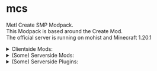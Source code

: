 # mcs
Metl Create SMP Modpack.<br>
This Modpack is based around the Create Mod.<br>
The official server is running on mohist and Minecraft 1.20.1

<details>
<summary>Clientside Mods:</summary>
  
- [3d\-Skin\-Layers](https://modrinth.com/mod/zV5r3pPn) by tr7zw
- [AI\-Improvements](https://modrinth.com/mod/DSVgwcji) by BuiltBrokenModding
- [Advanced Mining Dimension](https://modrinth.com/mod/XRETyQl3) by Max Henkel
- [AlmostUnified](https://modrinth.com/mod/sdaSaQEz) by Almost Reliable
- [AmbientSounds](https://modrinth.com/mod/fM515JnW) by CreativeMD
- [Amendments](https://modrinth.com/mod/6iTJugQR) by MehVahdJukaar
- [AppleSkin](https://modrinth.com/mod/EsAfCjCV) by squeek
- [Applied Energistics 2](https://modrinth.com/mod/XxWD5pD3) by TeamAppliedEnergistics
- [Architectury](https://modrinth.com/mod/lhGA9TYQ) by shedaniel
- [Ars Creo](https://modrinth.com/mod/fZ324GMc)
- [Ars Elemental](https://www.curseforge.com/projects/561470) by Alexthw
- [Ars Nouveau](https://www.curseforge.com/projects/401955) by Bailey Hollingsworth
- [Athena](https://modrinth.com/mod/b1ZV3DIJ) by ThatGravyBoat
- [AttributeFix](https://modrinth.com/mod/lOOpEntO) by Darkhax
- [AzureLib](https://modrinth.com/mod/7zlUOZvb) by AzureDoom, Gecko, Eliot, Chappie, DerToaster, Tslat, Bvanseg
- [Balm](https://modrinth.com/mod/MBAkmtvl) by BlayTheNinth
- [Better Advancements](https://modrinth.com/mod/Q2OqKxDG) by way2muchnoise
- [Better Compatibility Checker](https://modrinth.com/mod/KJhXPbHQ) by Gaz
- [Bookshelf](https://modrinth.com/mod/uy4Cnpcm) by Darkhax
- [Carry On](https://modrinth.com/mod/joEfVgkn) by Tschipp, Purplicious\_Cow, cy4n
- [Catalogue](https://www.curseforge.com/projects/459701) by MrCrayfish
- [Chat Heads](https://modrinth.com/mod/Wb5oqrBJ) by dzwdz, Fourmisain
- [ChatColours](https://modrinth.com/mod/V817p2nv)
- [Chipped](https://modrinth.com/mod/BAscRYKm) by Alex Nijjar, Grimbop, Kekie6, ThatGravyBoat
- [ChoiceTheorem's Overhauled Village](https://modrinth.com/mod/fgmhI8kH) by ChoiceTheorem
- [Chunky](https://modrinth.com/mod/fALzjamp) by pop4959
- [Citadel](https://modrinth.com/mod/jJfV67b1) by Alexthe666
- [Cloth Config v10 API](https://modrinth.com/mod/9s6osm5g) by shedaniel
- [Clumps](https://modrinth.com/mod/Wnxd13zP) by Jaredlll08
- [Collective](https://modrinth.com/mod/e0M1UDsY) by Rick South
- [Comforts](https://modrinth.com/mod/SaCpeal4) by Illusive Soulworks
- [Configured](https://www.curseforge.com/projects/457570) by MrCrayfish
- [Connectivity Mod](https://www.curseforge.com/projects/470193) by Someaddons
- [Construction Wand](https://modrinth.com/mod/bV2crgLh) by ThetaDev
- [Controlling](https://modrinth.com/mod/xv94TkTM) by Jaredlll08
- [Corpse](https://modrinth.com/mod/WrpuIfhw) by Max Henkel
- [CosmeticArmorReworked](https://www.curseforge.com/projects/237307) by zlainsama
- [CraterLib](https://modrinth.com/mod/Nn8Wasaq) by HypherionSA, Zenith
- [Create](https://modrinth.com/mod/LNytGWDc) by simibubi
- [Create : Encased](https://modrinth.com/mod/hSSqdyU1) by iglee42
- [Create Cafe](https://modrinth.com/mod/O3hKBfwC) by 1mphuls3
- [Create Contraption Terminals](https://modrinth.com/mod/gOPAFzp0) by tom5454
- [Create Crafts & Additions](https://modrinth.com/mod/kU1G12Nn) by MRH0
- [Create Diesel Generators](https://modrinth.com/mod/ZM3tt6p1) by kamień\-bot AKA George VI AKA Jesz
- [Create Enchantment Industry](https://modrinth.com/mod/JWGBpFUP) by MarbleGateKeeper & LimonBlaze
- [Create Ender Transmission](https://modrinth.com/mod/wtW8g4TG) by Forsteri
- [Create Goggles](https://modrinth.com/mod/L1RT5SJc) by Robocraft999
- [Create Mechanical Extruder](https://modrinth.com/mod/hGAlcCDJ)
- [Create Recycling](https://www.youtube.com/@nocubemc) by NoCube
- [Create Slice & Dice](https://modrinth.com/mod/GmjmRQ0A) by possible\_triangle
- [Create Stuff & Additions](https://modrinth.com/mod/aq9qUUQG) by Furti\_Two
- [Create: Addon Compatibility](https://modrinth.com/mod/QgrK9rtJ) by Amronos
- [Create: Bells & Whistles](https://modrinth.com/mod/gJ5afkVv) by Alexander Weimer
- [Create: Big Contraptions](https://modrinth.com/mod/jv0UKGOX) by MuriPlz
- [Create: Central Kitchen](https://modrinth.com/mod/btq68HMO) by LimonBlaze, MarbleGate and Etherwood
- [Create: Connected](https://modrinth.com/mod/Vg5TIO6d) by Lysine
- [Create: Copycats\+](https://modrinth.com/mod/UT2M39wf) by Lysine, Bennyboy1695, Redcat\_XVIII
- [Create: Design n' Decor](https://modrinth.com/mod/x49wilh8) by DrMangoTea, Milky, Luna, Pepa, Spydnel
- [Create: Dreams & Desires](https://modrinth.com/mod/JmybsfWs) by LopyLuna
- [Create: Easy Structures](https://modrinth.com/mod/z69Pxatv) by Ma\_Do
- [Create: Enchantable Machinery](https://modrinth.com/mod/eqrvp4NK) by Cotrin
- [Create: Framed](https://modrinth.com/mod/15fFZ3f4) by DakotaPride
- [Create: Interiors](https://modrinth.com/mod/r4Knci2k) by sudolev
- [Create: More Drill Heads](https://modrinth.com/mod/9MEmQKkF) by Forsteri
- [Create: Simple Ore Doubling](https://modrinth.com/mod/7jXyH8Xk) by robinfrt
- [Create: Steam 'n' Rails](https://modrinth.com/mod/ZzjhlDgM) by The Railways Team
- [Create: Ultimate Factory](https://www.curseforge.com/members/robinfrt/projects) by robinfrt
- [Create: Vintage Improvements](https://modrinth.com/mod/S27aYArf) by Negodya1
- [CreativeCore](https://modrinth.com/mod/creativecore) by CreativeMD
- [Cristel Lib](https://modrinth.com/mod/cl223EMc) by Cristelknight999
- [Cupboard utilities](https://www.curseforge.com/projects/326652) by Someaddon
- [Curios API](https://modrinth.com/mod/vvuO3ImH) by C4
- [Curious Lanterns](https://modrinth.com/mod/cE5SLYbv) by Psilocke
- [DarkTimer](https://modrinth.com/mod/VbZ6dnH1) by GamerPotion
- [Decorative Blocks](https://modrinth.com/mod/t6BIRVZn) by Lilypuree, Stohun
- [Delightful](https://modrinth.com/mod/JtSnhtNJ) by brnbrd
- [Double Doors](https://modrinth.com/mod/JrvR9OHr) by Rick South
- [Dungeon Crawl](https://www.curseforge.com/projects/324973) by xiroc
- [Dynamic Lights](https://modrinth.com/mod/7YjclEGc) by Tschipcraft
- [Ecologics](https://www.curseforge.com/projects/570463) by SameButDifferent, Zero\_DSRS\_VX, Drigonis, Crispytwig, Irishjevil, Foquito Azul
- [Embeddium](https://modrinth.com/mod/sk9rgfiA) by embeddedt
- [Embeddium\+\+](https://modrinth.com/mod/yD9qW65f) by SrRapero720
- [Enchanting Infuser](https://modrinth.com/mod/ePv85y52) by Fuzs
- [EnchantmentDescriptions](https://modrinth.com/mod/UVtY3ZAC) by Darkhax
- [Entity Texture Features](https://modrinth.com/mod/BVzZfTc1) by Traben
- [Explorer's Compass](https://modrinth.com/mod/RV1qfVQ8) by ChaosTheDude
- [Explorify](https://modrinth.com/datapack/explorify) by bebebea\_loste
- [Exposure](https://modrinth.com/mod/hB899VmG) by Mortuusars
- [Extended Cogwheels](https://modrinth.com/mod/qO4lsa4Y) by Rabbitminers
- [FTB Chunks](https://www.curseforge.com/projects/314906) by FTB Team
- [FTB Essentials](https://www.curseforge.com/projects/410811) by FTB Team
- [FTB Library](https://www.curseforge.com/projects/404465) by FTB Team
- [FTB Quests](https://www.curseforge.com/projects/289412) by FTB Team
- [FTB Teams](https://www.curseforge.com/projects/404468) by FTB Team
- [FTB XMod Compat](https://www.curseforge.com/projects/889915) by FTB Team
- [Falling Leaves](https://modrinth.com/mod/2JAUNCL4) by Cheaterpaul, Fourmisain, BrekiTomasson and RandomMcSomethin
- [FallingTree](https://modrinth.com/mod/Fb4jn8m6) by Rakambda
- [Farmer's Delight](https://modrinth.com/mod/R2OftAxM) by vectorwing
- [Farsight mod](https://www.curseforge.com/projects/495693) by Love, Cheese and small house plants
- [Fast Suite](https://www.curseforge.com/projects/475117) by Shadows\_of\_Fire
- [Fast Workbench](https://www.curseforge.com/projects/288885) by Shadows\_of\_Fire
- [FastFurnace](https://www.curseforge.com/projects/299540) by Shadows\_of\_Fire
- [Fastload\-Reforged](https://modrinth.com/mod/kCpssoSb) by AbdElAziz
- [Ferrite Core](https://modrinth.com/mod/uXXizFIs) by malte0811
- [FramedBlocks](https://modrinth.com/mod/wbgfS34j) by XFactHD
- [Framework](https://www.curseforge.com/projects/549225) by MrCrayfish
- [Fusion](https://modrinth.com/mod/p19vrgc2) by SuperMartijn642
- [GeckoLib 4](https://modrinth.com/mod/8BmcQJ2H) by Gecko, Eliot, AzureDoom, DerToaster, Tslat, Witixin
- [HammerLib](https://modrinth.com/mod/PlkSuVtM) by Zeitheron
- [Handcrafted](https://modrinth.com/mod/pJmCFF0p) by Alex Nijjar, Kekie6
- [Hearth & Home](https://modrinth.com/mod/ePCzRQkj) by Starfish Studios
- [ImmediatelyFast](https://modrinth.com/mod/5ZwdcRci) by RK\_01
- [Immersive Paintings](https://modrinth.com/mod/6txNkua3) by Luke100000
- [Indestructible Enchantment](https://modrinth.com/mod/wgMvepPF) by Alexthw46
- [Inventory Profiles Next](https://modrinth.com/mod/O7RBXm3n) by blackd/mirinimi
- [Inventory Totem](https://modrinth.com/mod/yQj7xqEM) by Rick South
- [Jade](https://modrinth.com/mod/nvQzSEkH) by Snownee
- [Jade Addons](https://modrinth.com/mod/xuDOzCLy) by Snownee
- [Joy of Painting](https://modrinth.com/mod/YOs4tZea) by xerca
- [Just Enough Items](https://modrinth.com/mod/u6dRKJwZ) by mezz
- [Just Mob Heads](https://modrinth.com/mod/jzTUm9hE) by Rick South
- [Just Player Heads](https://modrinth.com/mod/YdVBZMNR) by Rick South
- [KnightsnMages](https://modrinth.com/mod/N9OZtLAj) by VeroxUniverse
- [Kotlin for Forge](https://modrinth.com/mod/ordsPcFz)
- [KubeJS](https://modrinth.com/mod/umyGl7zF) by LatvianModder
- [KubeJS Create](https://modrinth.com/mod/T38eAZQC) by LatvianModder
- [Leaves Be Gone](https://modrinth.com/mod/AVq17PqV) by Fuzs
- [Load My F\*\*\*ing Tags](https://modrinth.com/mod/67kVxsaO) by Blodhgarm
- [Lootr](https://minecraft.curseforge.com/projects/lootr) by Noobanidus
- [Macaw's Bridges](https://modrinth.com/mod/GURcjz8O) by Sketch Macaw & Peachy Macaw
- [Macaw's Doors](https://modrinth.com/mod/kNxa8z3e) by Sketch Macaw & Sketch Peachy
- [Macaw's Fences and Walls](https://modrinth.com/mod/GmwLse2I) by Sketch Macaw & Peachy Macaw
- [Macaw's Furniture](https://modrinth.com/mod/dtWC90iB) by Sketch Macaw
- [Macaw's Trapdoors](https://modrinth.com/mod/n2fvCDlM) by Sketch Macaw & Peachy Macaw
- [Macaw's Windows](https://modrinth.com/mod/C7I0BCni) by Sketch Macaw & Peachy Macaw
- [Mekanism](https://modrinth.com/mod/Ce6I4WUE) by Aidancbrady, Thommy101, Thiakil, pupnewfster, dizzyd
- [Mekanism: Additions](https://modrinth.com/mod/a6F3uASn) by Aidancbrady, Thommy101, Thiakil, pupnewfster, dizzyd
- [Mekanism: Generators](https://modrinth.com/mod/OFVYKsAk) by Aidancbrady, Thommy101, Thiakil, pupnewfster, dizzyd
- [Mekanism: Tools](https://modrinth.com/mod/tqQpq1lt) by Aidancbrady, Thommy101, Thiakil, pupnewfster, dizzyd
- [Model Gap Fix](https://modrinth.com/mod/QdG47OkI) by MehVahdJukaar
- [ModernFix](https://modrinth.com/mod/modernfix) by embeddedt
- [Molten Metals](https://modrinth.com/mod/5ZuwMbpk) by Ordana, Kayla\_the\_bee
- [Moonlight Library](https://modrinth.com/mod/twkfQtEc) by MehVahdJukaar
- [MoreMcmeta Emissive Textures Plugin](https://modrinth.com/mod/oQ0dIGZg) by soir20
- [Mouse Tweaks](https://modrinth.com/mod/aC3cM3Vq) by Ivan Molodetskikh \(YaLTeR\)
- [MrCrayfish's Furniture Mod](https://www.curseforge.com/projects/55438) by MrCrayfish
- [NOT Too expensive](https://modrinth.com/mod/7khP9DTN) by Diesse
- [Naturalist](https://modrinth.com/mod/F8BQNPWX) by Starfish Studios
- [Nature's Compass](https://modrinth.com/mod/fPetb5Kh) by ChaosTheDude
- [No Telemetry](https://modrinth.com/mod/hg77g4Pw) by kb1000
- [NotEnoughAnimations](https://modrinth.com/mod/MPCX6s5C) by tr7zw
- [Ocean's Delight](https://modrinth.com/mod/DGiq4ZSW) by Scouter456
- [Oculus Flywheel Compat](https://modrinth.com/mod/ndHYMY2K) by Leon
- [Palladium](https://modrinth.com/mod/JNRr4jji) by Mr\.Toad
- [Patchouli](https://modrinth.com/mod/nU0bVIaL) by Vazkii
- [Placebo](https://www.curseforge.com/projects/283644) by Shadows\_of\_Fire
- [Player Animator](https://modrinth.com/mod/gedNE4y2) by KosmX
- [Polymorph](https://modrinth.com/mod/tagwiZkJ) by Illusive Soulworks
- [Protection Pixel](https://modrinth.com/mod/l1FZziEx) by JEDIGD, MCreator
- [Puzzles Lib](https://modrinth.com/mod/QAGBst4M) by Fuzs
- [Radiant Gear](https://modrinth.com/mod/AtT9wm5O) by Illusive Soulworks
- [Rechiseled](https://modrinth.com/mod/B0g2vT6l) by SuperMartijn642
- [Rechiseled: Create](https://modrinth.com/mod/E6867niZ) by SuperMartijn642
- [Redirector](https://modrinth.com/mod/nzRWPE5v) by TeamPotato
- [Remove Terralith Intro Message](https://modrinth.com/mod/sk4iFZGy)
- [Resourceful Lib](https://modrinth.com/mod/G1hIVOrD) by ThatGravyBoat, Epic\_Oreo
- [Rhino](https://modrinth.com/mod/sk9knFPE) by latvian\.dev, Mozilla
- [Samurai Dynasty](https://modrinth.com/mod/lMWJDrbO) by VeroxUniverse
- [Searchables](https://modrinth.com/mod/fuuu3xnx) by Jaredlll08
- [Smoothchunk mod](https://www.curseforge.com/projects/582327) by Someaddons
- [Server Tab Info](https://modrinth.com/mod/VZptDEBF) by black\_dog20
- [Simple RPC](https://modrinth.com/mod/ObXSoyrn) by HypherionMC
- [Simple Voice Chat](https://modrinth.com/mod/9eGKb6K1) by Max Henkel
- [Snow Under Trees](https://modrinth.com/mod/Q3vyMuj2) by bl4ckscor3
- [Sophisticated Backpacks](https://modrinth.com/mod/TyCTlI4b) by P3pp3rF1y, Ridanisaurus
- [Sophisticated Core](https://modrinth.com/mod/nmoqTijg) by P3pp3rF1y
- [Sophisticated Storage](https://modrinth.com/mod/hMlaZH8f) by P3pp3rF1y, Ridanisaurus
- [Sound Physics Remastered](https://modrinth.com/mod/qyVF9oeo) by Sonic Ether, vlad2305m, Max Henkel, Saint
- [Spartan Shields](https://modrinth.com/mod/W5rjEyqs) by ObliviousSpartan
- [Spartan Weaponry](https://modrinth.com/mod/icU5P2Mk) by ObliviousSpartan
- [Storage Drawers](https://modrinth.com/mod/guitPqEi) by Texelsaur
- [Structory](https://modrinth.com/mod/aKCwCJlY) by Stardust Labs
- [SuperMartijn642's Config Library](https://modrinth.com/mod/LN9BxssP) by SuperMartijn642
- [SuperMartijn642's Core Lib](https://modrinth.com/mod/rOUBggPv) by SuperMartijn642
- [Supplementaries](https://modrinth.com/mod/fFEIiSDQ) by MehVahdJukaar, Plantkillable
- [Supplementaries Squared](https://modrinth.com/mod/dCCkNFwE) by MehVahdJukaar, Plantkillable
- [Terralith](https://modrinth.com/mod/8oi3bsk5) by Stardust Labs
- [Tetra Extras](https://modrinth.com/mod/wDvpvvcU) by Vinnaxy
- [Tetranomicon](https://www.curseforge.com/projects/445385) by Syric
- [ToadLib](https://modrinth.com/mod/CYQ7VYrM) by mr\_toad
- [Tom's Simple Storage Mod](https://modrinth.com/mod/XZNI4Cpy) by tom5454
- [Tom's Trading Network](https://modrinth.com/mod/x5iQ3NM5) by tom5454
- [Too Fast](https://modrinth.com/mod/w6JSkKSH) by Noobanidus
- [Too Many Glyphs](https://www.curseforge.com/projects/560595) by DerringersMods
- [Torchmaster](https://modrinth.com/mod/Tl8ESrhX) by Xalcon
- [Twigs](https://modrinth.com/mod/RG50cUrX) by Ninni
- [Valhelsia Core](https://modrinth.com/mod/HsdNFinx)
- [Valhelsia Furniture](https://modrinth.com/mod/qmCh2PxS)
- [Valhelsia Structures](https://modrinth.com/mod/T21szC0a) by Valhelsia Team
- [Veinminer](https://modrinth.com/mod/OhduvhIc) by Miraculixx
- [Waystones](https://modrinth.com/mod/LOpKHB2A) by BlayTheNinth
- [Waystones Teleport Pets](https://modrinth.com/mod/VaCl9OtG) by precisemodpacker
- [Xaero's Minimap](https://modrinth.com/mod/1bokaNcj) by xaero96
- [Xaero's World Map](https://modrinth.com/mod/NcUtCpym) by xaero96
- [YUNG's API](https://modrinth.com/mod/Ua7DFN59) by YUNGNICKYOUNG
- [YUNG's Better Desert Temples](https://modrinth.com/mod/XNlO7sBv) by YUNGNICKYOUNG, Tera
- [YUNG's Better Dungeons](https://modrinth.com/mod/o1C1Dkj5) by YUNGNICKYOUNG, Acarii
- [YUNG's Better End Island](https://modrinth.com/mod/2BwBOmBQ) by YUNGNICKYOUNG, Acarii
- [YUNG's Better Jungle Temples](https://modrinth.com/mod/z9Ve58Ih) by YUNGNICKYOUNG, Tera
- [YUNG's Better Mineshafts](https://modrinth.com/mod/HjmxVlSr) by YUNGNICKYOUNG
- [YUNG's Better Nether Fortresses](https://modrinth.com/mod/Z2mXHnxP) by YUNGNICKYOUNG, Acarii
- [YUNG's Better Ocean Monuments](https://modrinth.com/mod/3dT9sgt4) by YUNGNICKYOUNG, Tera
- [YUNG's Better Strongholds](https://modrinth.com/mod/kidLKymU) by YUNGNICKYOUNG, Acarii
- [YUNG's Better Witch Huts](https://modrinth.com/mod/t5FRdP87) by YUNGNICKYOUNG, Acarii
- [YUNG's Bridges](https://modrinth.com/mod/Ht4BfYp6) by YUNGNICKYOUNG
- [YUNG's Extras](https://modrinth.com/mod/ZYgyPyfq) by YUNGNICKYOUNG, Acarii
- [Entity Model Features](https://modrinth.com/mod/4I1XuqiY) by Traben
- [Beautified Chat Client](https://serilum.com/mod/beautified-chat-client) by Rick South
- [betterchunkloading mod](https://www.curseforge.com/projects/899487) by Someaddon
- [create: things and misc](https://modrinth.com/mod/uWrs8XlB) by To0pa, Unusual Squad, MCreator
- [libIPN](https://modrinth.com/mod/onSQdWhM) by blackd/mirinimi
- [Lithostitched](https://modrinth.com/mod/XaDC71GB) by Apollo
- [MoreMcmeta](https://github.com/MoreMcmeta/core) by soir20
- [mutil](https://modrinth.com/mod/HWHl8Evb) by Mickelus
- [Oculus](https://modrinth.com/mod/GchcoXML) by NanoLive, dima\_dencep, coderbot, IMS212, Justsnoopy30, FoundationGames
- [tetra](https://modrinth.com/mod/YP9DjOvN) by Mickelus
</details>

<details>
<summary>(Some) Serverside Mods:</summary>

- [Async Locator](https://modrinth.com/mod/rkN8aqci) by bright_spark
- [Create: Less Ticking](https://modrinth.com/mod/RQANGB0o) by Dadamalda
- [Chest Logger](https://www.curseforge.com/projects/1009161) by qoyri
- [Daily Weather](https://modrinth.com/mod/fhMjR3no) by Garden Gals, coolbot100s
</details>

<details>
<summary>(Some) Serverside Plugins:</summary>

- [AlwaysOnline](https://modrinth.com/plugin/b1nG2tT5) by Dablakbandit
- [ClickShop](https://modrinth.com/plugin/41H6qVOW) by Clickism
- [Orebfuscator](https://modrinth.com/plugin/XY7PHeei) by Ingrim4
</details>
